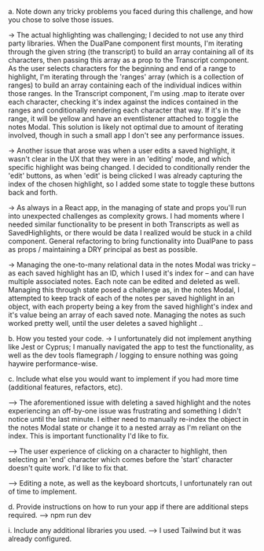 a. Note down any tricky problems you faced during this challenge, and how you chose
to solve those issues.

-> The actual highlighting was challenging; I decided to not use any third party libraries. When the DualPane component first mounts, I'm iterating through the given string (the transcript) to build an array containing all of its characters, then passing this array as a prop to the Transcript component. As the user selects characters for the beginning and end of a range to highlight, I'm iterating through the 'ranges' array (which is a collection of ranges) to build an array containing each of the individual indices within those ranges. In the Transcript component, I'm using .map to iterate over each character, checking it's index against the indices contained in the ranges and conditionally rendering each character that way. If it's in the range, it will be yellow and have an eventlistener attached to toggle the notes Modal. This solution is likely not optimal due to amount of iterating involved, though in such a small app I don't see any performance issues. 

-> Another issue that arose was when a user edits a saved highlight, it wasn't clear in the UX that they were in an 'editing' mode, and which specific highlight was being changed. I decided to conditionally render the 'edit' buttons, as when 'edit' is being clicked I was already capturing the index of the chosen highlight, so I added some state to toggle these buttons back and forth. 

-> As always in a React app, in the managing of state and props you'll run into unexpected challenges as complexity grows. I had moments where I needed similar functionality to be present in both Transcripts as well as SavedHighlights, or there would be data I realized would be stuck in a child component. General refactoring to bring functionality into DualPane to pass as props / maintaining a DRY principal as best as possible. 

-> Managing the one-to-many relational data in the notes Modal was tricky – as each saved highlight has an ID, which I used it's index for – and can have multiple associated notes. Each note can be edited and deleted as well. Managing this through state posed a challenge as, in the notes Modal, I attempted to keep track of each of the notes per saved highlight in an object, with each property being a key from the saved highlight's index and it's value being an array of each saved note. Managing the notes as such worked pretty well, until the user deletes a saved highlight ..

b. How you tested your code.
-> I unfortunately did not implement anything like Jest or Cyprus; I manually navigated the app to test the functionality, as well as the dev tools flamegraph / logging to ensure nothing was going haywire performance-wise. 

c. Include what else you would want to implement if you had more time (additional
features, refactors, etc).

--> The aforementioned issue with deleting a saved highlight and the notes experiencing an off-by-one issue was frustrating and something I didn't notice until the last minute. I either need to manually re-index the object in the notes Modal state or change it to a nested array as I'm reliant on the index. This is important functionality I'd like to fix.

--> The user experience of clicking on a character to highlight, then selecting an 'end' character which comes before the 'start' character doesn't quite work. I'd like to fix that. 

--> Editing a note, as well as the keyboard shortcuts, I unfortunately ran out of time to implement. 

d. Provide instructions on how to run your app if there are additional steps required.
 --> npm run dev

i. Include any additional libraries you used.
--> I used Tailwind but it was already configured.
